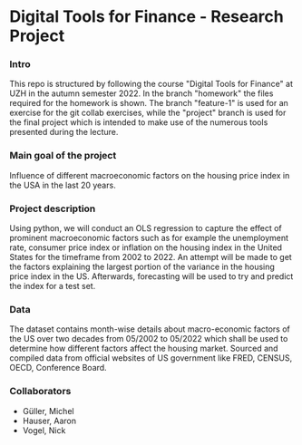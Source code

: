# Digital Tools for Finance - Research Project
### Intro
This repo is structured by following the course "Digital Tools for Finance" at UZH in the autumn semester 2022. In the branch "homework" the files required for the homework is shown. The branch "feature-1" is used for an exercise for the git collab exercises, while the "project" branch is used for the final project which is intended to make use of the numerous tools presented during the lecture.

### Main goal of the project
Influence of different macroeconomic factors on the housing price index in the USA in the last 20 years.

### Project description
Using python, we will conduct an OLS regression to capture the effect of prominent macroeconomic factors such as for example the unemployment rate, consumer price index or inflation on the housing index in the United States for the timeframe from 2002 to 2022. An attempt will be made to get the factors explaining the largest portion of the variance in the housing price index in the US. Afterwards, forecasting will be used to try and predict the index for a test set.

### Data
The dataset contains month-wise details about macro-economic factors of the US over two decades from 05/2002 to 05/2022 which shall be used to determine how different factors affect the housing market.
Sourced and compiled data from official websites of US government like FRED, CENSUS, OECD, Conference Board.


### Collaborators
- Güller, Michel
- Hauser, Aaron
- Vogel, Nick

